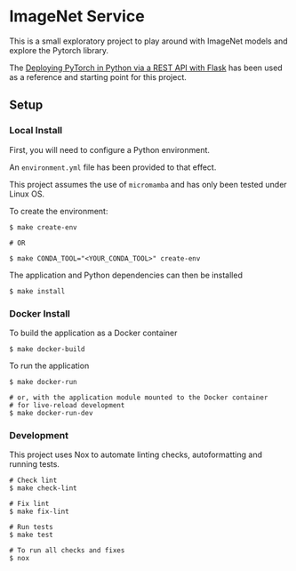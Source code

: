# ImageNet Service

This is a small exploratory project to play around with ImageNet models and explore the Pytorch library.

The [Deploying PyTorch in Python via a REST API with Flask](https://pytorch.org/tutorials/intermediate/flask_rest_api_tutorial.html)
has been used as a reference and starting point for this project.

## Setup

### Local Install

First, you will need to configure a Python environment.

An `environment.yml` file has been provided to that effect.

This project assumes the use of `micromamba` and has only been tested under Linux OS.

To create the environment:

```shell
$ make create-env

# OR

$ make CONDA_TOOL="<YOUR_CONDA_TOOL>" create-env
```

The application and Python dependencies can then be installed
```shell
$ make install
```

### Docker Install

To build the application as a Docker container
```shell
$ make docker-build
```

To run the application
```shell
$ make docker-run

# or, with the application module mounted to the Docker container
# for live-reload development
$ make docker-run-dev
```

### Development

This project uses Nox to automate linting checks, autoformatting and running tests.

```shell
# Check lint
$ make check-lint

# Fix lint
$ make fix-lint

# Run tests
$ make test

# To run all checks and fixes
$ nox
```